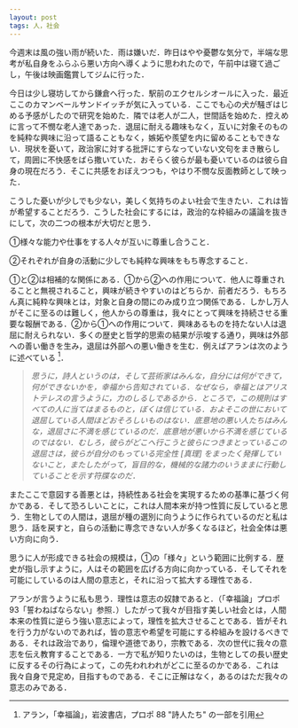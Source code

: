 ```yaml
---
layout: post
tags: 人，社会
---
```


今週末は風の強い雨が続いた．雨は嫌いだ．昨日はやや憂鬱な気分で，半端な思考が私自身をふらふら悪い方向へ導くように思われたので，午前中は寝て過ごし，午後は映画鑑賞してジムに行った．

今日は少し寝坊してから鎌倉へ行った．駅前のエクセルシオールに入った．最近ここのカマンベールサンドイッチが気に入っている．ここでも心の犬が騒ぎはじめる予感がしたので研究を始めた．隣では老人が二人，世間話を始めた．控えめに言って不憫な老人達であった．退屈に耐える趣味もなく，互いに対象そのものを純粋な興味に沿って語ることもなく，嫉妬や羨望を内に留めることもできない．現状を憂いて，政治家に対する批評にすらなっていない文句をまき散らして，周囲に不快感をばら撒いていた．おそらく彼らが最も憂いているのは彼ら自身の現在だろう．そこに共感をおぼえつつも，やはり不憫な反面教師として映った．

こうした憂いが少しでも少ない，美しく気持ちのよい社会で生きたい．これは皆が希望することだろう．こうした社会にするには，政治的な枠組みの議論を抜きにして，次の二つの根本が大切だと思う．

①様々な能力や仕事をする人々が互いに尊重し合うこと．

②それぞれが自身の活動に少しでも純粋な興味をもち専念すること．

①と②は相補的な関係にある．①から②への作用について．他人に尊重されることと無視されること，興味が続きやすいのはどちらか．前者だろう．もちろん真に純粋な興味とは，対象と自身の間にのみ成り立つ関係である．しかし万人がそこに至るのは難しく，他人からの尊重は，我々にとって興味を持続させる重要な報酬である．②から①への作用について．興味あるものを持たない人は退屈に耐えられない．多くの歴史と哲学的思索の結果が示唆する通り，興味は外部への善い働きを生み，退屈は外部への悪い働きを生む．例えばアランは次のように述べている [^1]．

> *思うに，詩人というのは，そして芸術家はみんな，自分には何ができて，何ができないかを，幸福から告知されている．なぜなら，幸福とはアリストテレスの言うように，力のしるしであるから．ところで，この規則はすべての人に当てはまるものと，ぼくは信じている．およそこの世において退屈している人間ほどおそろしいものはない．底意地の悪い人たちはみんな，退屈さに不満を感じているのだ．底意地が悪いから不満を感じているのではない．むしろ，彼らがどこへ行こうと彼らにつきまとっているこの退屈さは，彼らが自分のもっている完全性 [真理] をまったく発揮していないこと，またしたがって，盲目的な，機械的な諸力のいうままに行動していることを示す符牒なのだ．*

またここで意図する善悪とは，持続性ある社会を実現するための基準に基づく何かである．そして恐ろしいことに，これは人間本来が持つ性質に反していると思う．生物としての人間は，退屈が種の選別に向うように作られているのだと私は思う．話を戻すと，自らの活動に専念できない人が多くなるほど，社会全体は悪い方向に向う．

思うに人が形成できる社会の規模は，①の「様々」という範囲に比例する．歴史が指し示すように，人はその範囲を広げる方向に向かっている．そしてそれを可能にしているのは人間の意志と，それに沿って拡大する理性である．

アランが言うように私も思う．理性は意志の奴隷であると．（「幸福論」プロポ93「誓わねばならない」参照．）したがって我々が目指す美しい社会とは，人間本来の性質に逆らう強い意志によって，理性を拡大させることである．皆がそれを行う力がないのであれば，皆の意志や希望を可能にする枠組みを設けるべきである．それは政治であり，倫理や道徳であり，宗教である．次の世代に我々の意志を伝え教育することである．一方で私が知りたいのは，生物としての長い歴史に反するその行為によって，この先われわれがどこに至るのかである．これは我々自身で見定め，目指すものである．そこに正解はなく，あるのはただ我々の意志のみである．

[^1]: アラン，「幸福論」，岩波書店，プロポ 88 "詩人たち" の一部を引用